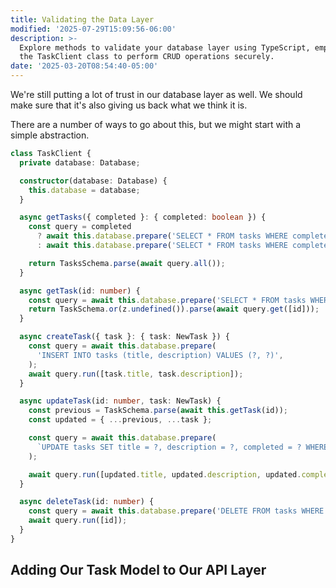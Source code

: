 ```yaml
---
title: Validating the Data Layer
modified: '2025-07-29T15:09:56-06:00'
description: >-
  Explore methods to validate your database layer using TypeScript, emphasizing
  the TaskClient class to perform CRUD operations securely.
date: '2025-03-20T08:54:40-05:00'
---
```


We're still putting a lot of trust in our database layer as well. We should make sure that it's also giving us back what we think it is.

There are a number of ways to go about this, but we might start with a simple abstraction.

```ts
class TaskClient {
  private database: Database;

  constructor(database: Database) {
    this.database = database;
  }

  async getTasks({ completed }: { completed: boolean }) {
    const query = completed
      ? await this.database.prepare('SELECT * FROM tasks WHERE completed = 1')
      : await this.database.prepare('SELECT * FROM tasks WHERE completed = 0');

    return TasksSchema.parse(await query.all());
  }

  async getTask(id: number) {
    const query = await this.database.prepare('SELECT * FROM tasks WHERE id = ?');
    return TaskSchema.or(z.undefined()).parse(await query.get([id]));
  }

  async createTask({ task }: { task: NewTask }) {
    const query = await this.database.prepare(
      'INSERT INTO tasks (title, description) VALUES (?, ?)',
    );
    await query.run([task.title, task.description]);
  }

  async updateTask(id: number, task: NewTask) {
    const previous = TaskSchema.parse(await this.getTask(id));
    const updated = { ...previous, ...task };

    const query = await this.database.prepare(
      `UPDATE tasks SET title = ?, description = ?, completed = ? WHERE id = ?`,
    );

    await query.run([updated.title, updated.description, updated.completed, id]);
  }

  async deleteTask(id: number) {
    const query = await this.database.prepare('DELETE FROM tasks WHERE id = ?');
    await query.run([id]);
  }
}
```

## Adding Our Task Model to Our API Layer
